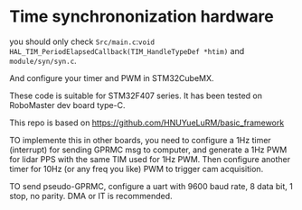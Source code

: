 # Time synchrononization hardware

you should only check `Src/main.c`:`void HAL_TIM_PeriodElapsedCallback(TIM_HandleTypeDef *htim)` and `module/syn/syn.c`.

And configure your timer and PWM in STM32CubeMX.

These code is suitable for STM32F407 series. It has been tested on RoboMaster dev board type-C.

This repo is based on https://github.com/HNUYueLuRM/basic_framework

TO implemente this in other boards, you need to configure a 1Hz timer (interrupt) for sending GPRMC msg to computer, and generate a 1Hz PWM for lidar PPS with the same TIM used for 1Hz PWM. Then configure another timer for 10Hz (or any freq you like) PWM to trigger cam acquisition.

TO send pseudo-GPRMC, configure a uart with 9600 baud rate, 8 data bit, 1 stop, no parity. DMA or IT is recommended.